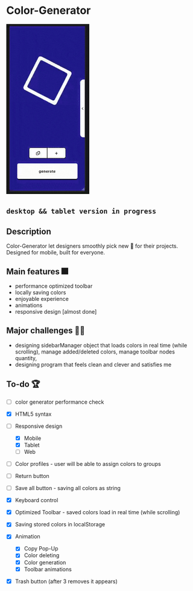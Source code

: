 # **Color-Generator**
<img src="./generator.gif" alt="GIF" width="220" height="450">

## `desktop && tablet version in progress`

## **Description**
Color-Generator let designers smoothly pick new 🎨 for their projects. <br>
Designed for mobile, built for everyone.

## **Main features** 🎆
* performance optimized toolbar
* locally saving colors
* enjoyable experience
* animations
* responsive design [almost done]

## **Major challenges** 💪🏼
* designing sidebarManager object that loads colors in real time (while scrolling), manage added/deleted colors, manage toolbar nodes quantity,
* designing program that feels clean and clever and satisfies me


## **To-do** 🏆
* [ ] color generator performance check
* [x] HTML5 syntax
* [ ] Responsive design
  * [x] Mobile
  * [x] Tablet
  * [ ] Web 
* [ ] Color profiles - user will be able to assign colors to groups
* [ ] Return button  
* [ ] Save all button - saving all colors as string
* [x] Keyboard control
* [x] Optimized Toolbar - saved colors load in real time (while scrolling)
* [x] Saving stored colors in localStorage
* [x] Animation
  * [x] Copy Pop-Up
  * [x] Color deleting
  * [x] Color generation
  * [X] Toolbar animations
 * [x] Trash button (after 3 removes it appears)
 
